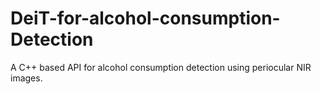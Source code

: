# DeiT-for-alcohol-consumption-Detection

A C++ based API for alcohol consumption detection using periocular NIR images.
